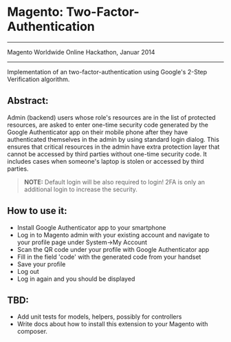 Magento: Two-Factor-Authentication
=====================

----------

Magento Worldwide Online Hackathon, Januar 2014

----------

Implementation of an two-factor-authentication using Google's 2-Step Verification algorithm.

Abstract:
-
Admin (backend) users whose role's resources are in the list of protected resources,
are asked to enter one-time security code generated by the Google Authenticator app on their mobile phone after
they have authenticated themselves in the admin by using standard login dialog.
This ensures that critical resources in the admin have extra protection layer that cannot be accessed
by third parties without one-time security code. It includes cases when someone's laptop is stolen or accessed
by third parties.

> **NOTE:**
> Default login will be also required to login!
> 2FA is only an additional login to increase the security.

How to use it:
-
- Install Google Authenticator app to your smartphone
- Log in to Magento admin with your existing account and navigate to your profile page under System->My Account
- Scan the QR code under your profile with Google Authenticator app
- Fill in the field 'code' with the generated code from your handset
- Save your profile
- Log out
- Log in again and you should be displayed

TBD:
-
- Add unit tests for models, helpers, possibly for controllers
- Write docs about how to install this extension to  your Magento with composer.
